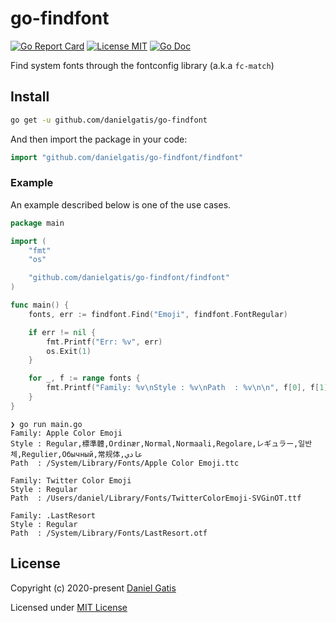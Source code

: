 # go-findfont

[![Go Report Card](https://goreportcard.com/badge/github.com/danielgatis/go-findfont?style=flat-square)](https://goreportcard.com/report/github.com/danielgatis/go-findfont)
[![License MIT](https://img.shields.io/badge/license-MIT-blue.svg)](https://raw.githubusercontent.com/danielgatis/go-findfont/master/LICENSE)
[![Go Doc](https://img.shields.io/badge/godoc-reference-blue.svg?style=flat-square)](https://godoc.org/github.com/danielgatis/go-findfont)

Find system fonts through the fontconfig library (a.k.a `fc-match`)

## Install

```bash
go get -u github.com/danielgatis/go-findfont
```

And then import the package in your code:

```go
import "github.com/danielgatis/go-findfont/findfont"
```

### Example

An example described below is one of the use cases.

```go
package main

import (
	"fmt"
	"os"

	"github.com/danielgatis/go-findfont/findfont"
)

func main() {
	fonts, err := findfont.Find("Emoji", findfont.FontRegular)

	if err != nil {
		fmt.Printf("Err: %v", err)
		os.Exit(1)
	}

	for _, f := range fonts {
		fmt.Printf("Family: %v\nStyle : %v\nPath  : %v\n\n", f[0], f[1], f[2])
	}
}
```


```
❯ go run main.go
Family: Apple Color Emoji
Style : Regular,標準體,Ordinær,Normal,Normaali,Regolare,レギュラー,일반체,Regulier,Обычный,常规体,عادي
Path  : /System/Library/Fonts/Apple Color Emoji.ttc

Family: Twitter Color Emoji
Style : Regular
Path  : /Users/daniel/Library/Fonts/TwitterColorEmoji-SVGinOT.ttf

Family: .LastResort
Style : Regular
Path  : /System/Library/Fonts/LastResort.otf
```


## License

Copyright (c) 2020-present [Daniel Gatis](https://github.com/danielgatis)

Licensed under [MIT License](./LICENSE)
